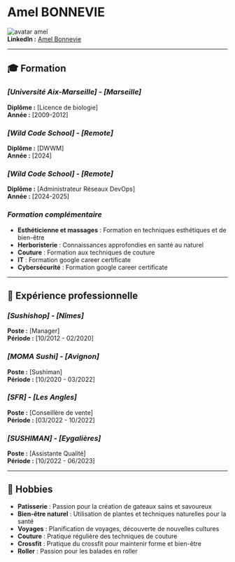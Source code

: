 # **Amel BONNEVIE**

![avatar amel](https://image.noelshack.com/fichiers/2024/43/2/1729589259-wizarding-world-portrait.jpg)  
**LinkedIn :** [Amel Bonnevie](https://www.linkedin.com/in/amel-bonnevie-54099833/) 

---

## 🎓 **Formation**

### *[Université Aix-Marseille] - [Marseille]*  
**Diplôme :** [Licence de biologie]    
**Année :** [2009-2012]  

### *[Wild Code School] - [Remote]*
**Diplôme :** [DWWM]  
**Année :** [2024]  

### *[Wild Code School] - [Remote]*
**Diplôme :** [Administrateur Réseaux DevOps]  
**Année :** [2024-2025]  

### *Formation complémentaire*
- **Esthéticienne et massages** : Formation en techniques esthétiques et de bien-être
- **Herboristerie** : Connaissances approfondies en santé au naturel
- **Couture** : Formation aux techniques de couture
- **IT** : Formation google career certificate
- **Cybersécurité** : Formation google career certificate  

---

## 💼 **Expérience professionnelle**

### *[Sushishop] - [Nîmes]*
**Poste :** [Manager]  
**Période :** [10/2012 - 02/2020]  

### *[MOMA Sushi] - [Avignon]*
**Poste :** [Sushiman]  
**Période :** [10/2020 - 03/2022]  

### *[SFR] - [Les Angles]*
**Poste :** [Conseillère de vente]  
**Période :** [03/2022 - 10/2022]  

### *[SUSHIMAN] - [Eygalières]*
**Poste :** [Assistante Qualité]  
**Période :** [10/2022 - 06/2023]  

---

## 🎨 **Hobbies**

- **Patisserie** : Passion pour la création de gateaux sains et savoureux  
- **Bien-être naturel** : Utilisation de plantes et techniques naturelles pour la santé
- **Voyages** : Planification de voyages, découverte de nouvelles cultures  
- **Couture** : Pratique régulière des techniques de couture
- **Crossfit** : Pratique du crossfit pour maintenir forme et bien-être
- **Roller** : Passion pour les balades en roller
